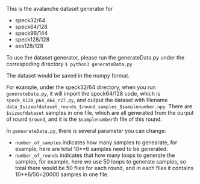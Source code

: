This is the avalanche dataset generator for 
* speck32/64
* speck64/128
* speck96/144
* speck128/128
* aes128/128

To use the dataset generator, please run the generateData.py under the correspoding directory
```$ python3 generateData.py```

The dataset would be saved in the numpy format. 

For example, under the speck32/64 directory, when you run `generateData.py`, it will import the speck64/128 code, which is `speck_k128_p64_o64_r27.py`, and output the dataset with filename `data_$sizeofdataset_rounds_$round_samples_$samplenumber.npy`.
There are `$sizeofdataset` samples in one file, which are all generated from the ourput of round `$round`, and it is the `$samplenumber`th file of this round.

In `genearateData.py`, there is several parameter you can change:
* `number_of_samples` indicates how many samples to genearate, for example, here are total 10**6 samples need to be generated.
* `number_of_rounds` indicates that how many loops to generate the samples, for example, here we use 50 loops to generate samples, so total there would be 50 files for each round, and in each files it contains 10**6/50=20000 samples in one file.
